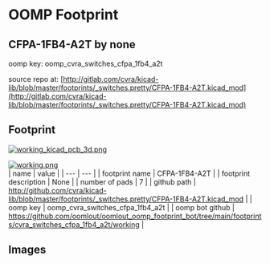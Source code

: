 # OOMP Footprint  
## CFPA-1FB4-A2T  by none  
  
oomp key: oomp_cvra_switches_cfpa_1fb4_a2t  
  
source repo at: [http://gitlab.com/cvra/kicad-lib/blob/master/footprints/_switches.pretty/CFPA-1FB4-A2T.kicad_mod](http://gitlab.com/cvra/kicad-lib/blob/master/footprints/_switches.pretty/CFPA-1FB4-A2T.kicad_mod)  
## Footprint  
  
[![working_kicad_pcb_3d.png](working_kicad_pcb_3d_600.png)](working_kicad_pcb_3d.png)  
  
[![working.png](working_600.png)](working.png)  
| name | value | 
| --- | --- | 
| footprint name | CFPA-1FB4-A2T | 
| footprint description | None | 
| number of pads | 7 | 
| github path | http://github.com/cvra/kicad-lib/blob/master/footprints/_switches.pretty/CFPA-1FB4-A2T.kicad_mod | 
| oomp key | oomp_cvra_switches_cfpa_1fb4_a2t | 
| oomp bot github | https://github.com/oomlout/oomlout_oomp_footprint_bot/tree/main/footprints/cvra_switches_cfpa_1fb4_a2t/working | 
## Images  
